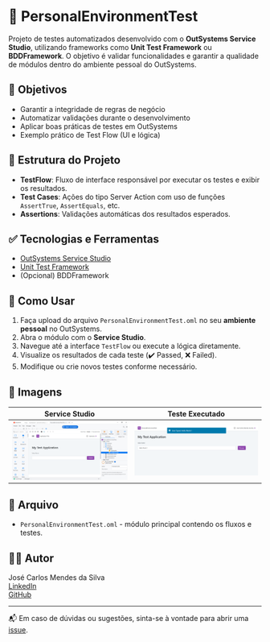 # 🧪 PersonalEnvironmentTest

Projeto de testes automatizados desenvolvido com o **OutSystems Service Studio**, utilizando frameworks como **Unit Test Framework** ou **BDDFramework**. O objetivo é validar funcionalidades e garantir a qualidade de módulos dentro do ambiente pessoal do OutSystems.

## 📌 Objetivos

- Garantir a integridade de regras de negócio
- Automatizar validações durante o desenvolvimento
- Aplicar boas práticas de testes em OutSystems
- Exemplo prático de Test Flow (UI e lógica)

## 🧱 Estrutura do Projeto

- **TestFlow**: Fluxo de interface responsável por executar os testes e exibir os resultados.
- **Test Cases**: Ações do tipo Server Action com uso de funções `AssertTrue`, `AssertEquals`, etc.
- **Assertions**: Validações automáticas dos resultados esperados.

## ✅ Tecnologias e Ferramentas

- [OutSystems Service Studio](https://www.outsystems.com/)
- [Unit Test Framework](https://success.outsystems.com/)
- (Opcional) BDDFramework

## 🚀 Como Usar

1. Faça upload do arquivo `PersonalEnvironmentTest.oml` no seu **ambiente pessoal** no OutSystems.
2. Abra o módulo com o **Service Studio**.
3. Navegue até a interface `TestFlow` ou execute a lógica diretamente.
4. Visualize os resultados de cada teste (✔️ Passed, ❌ Failed).
5. Modifique ou crie novos testes conforme necessário.

## 📸 Imagens

| Service Studio | Teste Executado |
|----------------|-----------------|
| ![Service Studio](./Imagem%20do%20Service%20Studio.png) | ![Teste Executado](./Imagem%20do%20Test%20Executado.png) |

## 📂 Arquivo

- `PersonalEnvironmentTest.oml` - módulo principal contendo os fluxos e testes.

## 👨‍💻 Autor

José Carlos Mendes da Silva  
[LinkedIn](https://www.linkedin.com/in/josecarlosmendesdasilva)  
[GitHub](https://github.com/carlosmendesjmc)  

---

📬 Em caso de dúvidas ou sugestões, sinta-se à vontade para abrir uma [issue](https://github.com/seu-usuario/seu-repositorio/issues).


